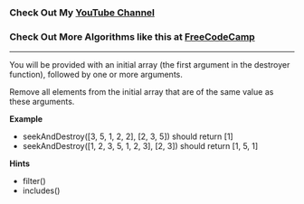 ### Check Out My [YouTube Channel](https://www.YouTube.com/CodingTutorials360)

### Check Out More Algorithms like this at <a href="https://www.FreeCodeCamp.com"> FreeCodeCamp</a>
---
You will be provided with an initial array 
(the first argument in the destroyer function), 
followed by one or more arguments. 

Remove all elements from the initial array that are of the same value as these arguments.

**Example**
-   seekAndDestroy([3, 5, 1, 2, 2], [2, 3, 5]) should return [1]
-   seekAndDestroy([1, 2, 3, 5, 1, 2, 3], [2, 3]) should return [1, 5, 1]

**Hints**
-   filter()
-   includes()